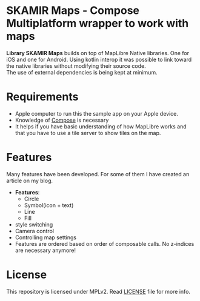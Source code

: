 # SKAMIR Maps - Compose Multiplatform wrapper to work with maps
**Library SKAMIR Maps** builds on top of MapLibre Native libraries. One for iOS and one for Android. 
Using kotlin interop it was possible to link toward the native libraries without modifying their source code.  
The use of external dependencies is being kept at minimum.

# Requirements
- Apple computer to run this the sample app on your Apple device.
- Knowledge of [Compose](https://developer.android.com/compose) is necessary
- It helps if you have basic understanding of how MapLibre works and that you have to use a tile server to show tiles on the map.

# Features
Many features have been developed. For some of them I have created an article on my blog.
- **Features**:
    - Circle
    - Symbol(icon + text)
    - Line
    - Fill
- style switching
- Camera control
- Controlling map settings
- Features are ordered based on order of composable calls. No z-indices are necessary anymore!

# License
This repository is licensed under MPLv2. Read [LICENSE](https://github.com/skamirmaps/skamirmaps/blob/main/LICENSE.txt) file for more info.
